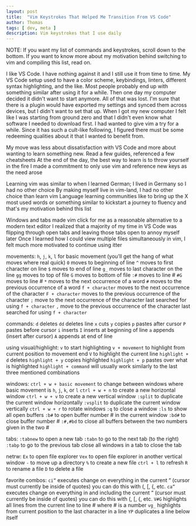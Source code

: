 ```yaml
---
layout: post
title:  "Vim Keystrokes That Helped Me Transition From VS Code"
author: Thomas
tags: [ dev, meta ]
description: Vim keystrokes that I use daily
---
```


NOTE: If you want my list of commands and keystrokes, scroll down to the bottom. If you want to know more about my motivation behind switching to vim and compiling this list, read on.

I like VS Code. I have nothing against it and I still use it from time to time. My VS Code setup used to have a color scheme, keybindings, linters, different syntax highlighting, and the like. Most people probably end up with something similar after using it for a while. Then one day my computer decided it didn't want to start anymore. All of that was lost. I'm sure that there is a plugin would have exported my settings and synced them across devices, but I didn't want to set that up. When I got my new computer I felt like I was starting from ground zero and that I didn't even know what software I needed to download first. I had wanted to give vim a try for a while. Since it has such a cult-like following, I figured there must be some redeeming qualities about it that I wanted to benefit from.

My move was less about dissatisfaction with VS Code and more about wanting to learn something new.
Read a few guides, referenced a few cheatsheets
At the end of the day, the best way to learn is to throw yourself in the fire
I made a commitment to only use vim and reference new keys as the need arose

Learning vim was similar to when I learned German; I lived in Germany so I had no other choice
By making myself live in vim-land, I had no other choice than learn vim
Language learning communities like to bring up the X most used words or something similar to kickstart a journey to fluency and that's my motivation behind this list

Windows and tabs made vim click for me as a reasonable alternative to a modern text editor
I realized that a majority of my time in VS Code was flipping through open tabs and leaving those tabs open to annoy myself later
Once I learned how I could view multiple files simultaneously in vim, I felt much more motivated to continue using itter

movements:
`h`, `j`, `k`, `l` for basic movement (you'll get the hang of what moves where real quick)
`0` moves to beginning of line
`^` moves to first character on line
`$` moves to end of line
`g_` moves to last character on the line
`gg` moves to top of file
`G` moves to bottom of file
`:#` moves to line #
`#G` moves to line #
`*` moves to the next occurrence of a word
`#` moves to the previous occurrence of a word
`f + character` moves to the next occurrence of the character
`F + character` moves to the previous occurrence of the character
`;` move to the next occurrence of the character last searched for using `f + character`
`,` move to the previous occurrence of the character last searched for using `f + character`

commands:
`d` deletes
`dd` deletes line
`x` cuts
`y` copies
`p` pastes after cursor
`P` pastes before cursor
`i` inserts
`I` inserts at beginning of line
`a` appends (insert after cursor)
`A` appends at end of line

using visual/highlight:
`v` to start highlighting
`v + movement` to highlight from current position to movement end
`V` to highlight the current line
`highlight + d` deletes
`highlight + y` copies highlighted
`highlight + p` pastes over what is highlighted
`highlight + command` will usually work similarly to the last three mentioned combinations

windows:
`ctrl + w + basic movement` to change between windows where basic movement is `h`, `j`, `k`, or `l`
`ctrl + w + n` to create a new horizontal window
`ctrl + w + v` to create a new vertical window
`:split` to duplicate the current window horizontally
`:vsplit` to duplicate the current window vertically
`ctrl + w + r` to rotate windows
`:q` to close a window
`:ls` to show all open buffers
`:b#` to open buffer number # in the current window
`:bd#` to close buffer number #
`:#,#bd` to close all buffers between the two numbers given in the two #

tabs:
`:tabnew` to open a new tab
`:tabn` to go to the next tab (to the right)
`:tabp` to go to the previous tab
close all windows in a tab to close the tab

netrw:
`Ex` to open file explorer
`Vex` to open file explorer in another vertical window
`-` to move up a directory
`%` to create a new file
`ctrl + l` to refresh
`R` to rename a file
`D` to delete a file

favorite combos:
`ci”` executes change on everything in the current “ (cursor must currently be inside of quotes)
      you can do this with (, [, {, etc.
`ca”` executes change on everything in and including the current “ (cursor must currently be inside of quotes)
      you can do this with (, [, {, etc.
`V#G` highlights all lines from the current line to line # where # is a number
`vg_` highlights from current position to the last character in a line
`YP` duplicates a line below itself